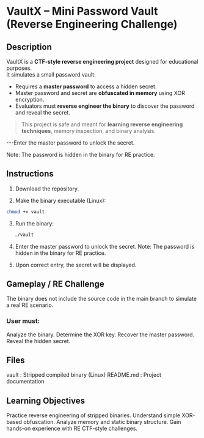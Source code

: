 # VaultX – Mini Password Vault (Reverse Engineering Challenge)

## Description
VaultX is a **CTF-style reverse engineering project** designed for educational purposes.  
It simulates a small password vault:

- Requires a **master password** to access a hidden secret.  
- Master password and secret are **obfuscated in memory** using XOR encryption.  
- Evaluators must **reverse engineer the binary** to discover the password and reveal the secret.  

> This project is safe and meant for **learning reverse engineering techniques**, memory inspection, and binary analysis.

---Enter the master password to unlock the secret.

Note: The password is hidden in the binary for RE practice.

## Instructions

1. Download the repository.  

2. Make the binary executable (Linux):
```bash
chmod +x vault
```
3. Run the binary:
```bash
   ./vault
```
4. Enter the master password to unlock the secret.
Note: The password is hidden in the binary for RE practice.

5. Upon correct entry, the secret will be displayed.

## Gameplay / RE Challenge

The binary does not include the source code in the main branch to simulate a real RE scenario.
### User must:

Analyze the binary.
Determine the XOR key.
Recover the master password.
Reveal the hidden secret.

## Files

vault : Stripped compiled binary (Linux)
README.md : Project documentation

## Learning Objectives

Practice reverse engineering of stripped binaries.
Understand simple XOR-based obfuscation.
Analyze memory and static binary structure.
Gain hands-on experience with RE CTF-style challenges.
